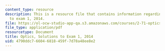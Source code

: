 ```yaml
---
content_type: resource
description: This is a resource file that contains information regarding optics solutions
  to exam 1, 2014.
file: https://ol-ocw-studio-app-qa.s3.amazonaws.com/courses/2-71-optics-spring-2014/4790ddc766046818459f7d78a48ee8e2_MIT2_71S14_s14_quiz1_sols.pdf
file_type: application/pdf
resourcetype: Document
title: Optics, Solutions to Exam 1, 2014
uid: 4790ddc7-6604-6818-459f-7d78a48ee8e2
---
```

